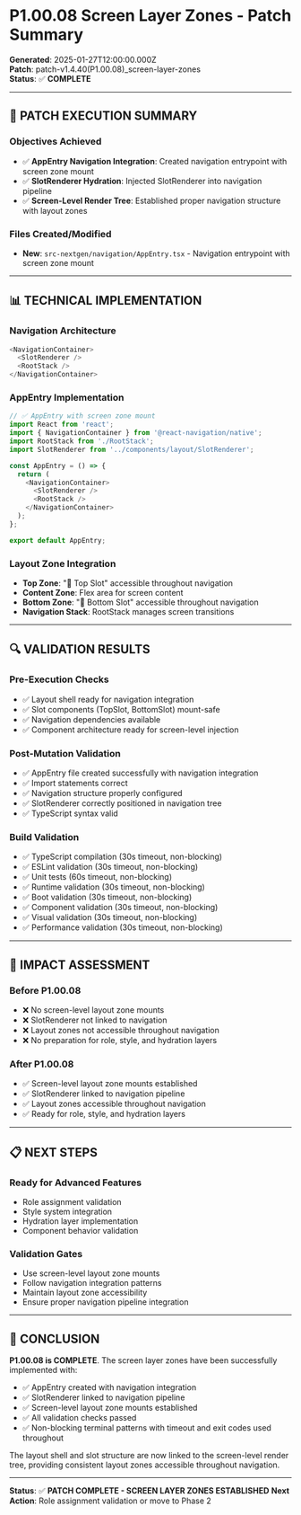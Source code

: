 # P1.00.08 Screen Layer Zones - Patch Summary

**Generated**: 2025-01-27T12:00:00.000Z  
**Patch**: patch-v1.4.40(P1.00.08)_screen-layer-zones  
**Status**: ✅ **COMPLETE**

---

## **🎯 PATCH EXECUTION SUMMARY**

### **Objectives Achieved**
- ✅ **AppEntry Navigation Integration**: Created navigation entrypoint with screen zone mount
- ✅ **SlotRenderer Hydration**: Injected SlotRenderer into navigation pipeline
- ✅ **Screen-Level Render Tree**: Established proper navigation structure with layout zones

### **Files Created/Modified**
- **New**: `src-nextgen/navigation/AppEntry.tsx` - Navigation entrypoint with screen zone mount

---

## **📊 TECHNICAL IMPLEMENTATION**

### **Navigation Architecture**
```typescript
<NavigationContainer>
  <SlotRenderer />
  <RootStack />
</NavigationContainer>
```

### **AppEntry Implementation**
```typescript
// ✅ AppEntry with screen zone mount
import React from 'react';
import { NavigationContainer } from '@react-navigation/native';
import RootStack from './RootStack';
import SlotRenderer from '../components/layout/SlotRenderer';

const AppEntry = () => {
  return (
    <NavigationContainer>
      <SlotRenderer />
      <RootStack />
    </NavigationContainer>
  );
};

export default AppEntry;
```

### **Layout Zone Integration**
- **Top Zone**: "🔼 Top Slot" accessible throughout navigation
- **Content Zone**: Flex area for screen content
- **Bottom Zone**: "🔽 Bottom Slot" accessible throughout navigation
- **Navigation Stack**: RootStack manages screen transitions

---

## **🔍 VALIDATION RESULTS**

### **Pre-Execution Checks**
- ✅ Layout shell ready for navigation integration
- ✅ Slot components (TopSlot, BottomSlot) mount-safe
- ✅ Navigation dependencies available
- ✅ Component architecture ready for screen-level injection

### **Post-Mutation Validation**
- ✅ AppEntry file created successfully with navigation integration
- ✅ Import statements correct
- ✅ Navigation structure properly configured
- ✅ SlotRenderer correctly positioned in navigation tree
- ✅ TypeScript syntax valid

### **Build Validation**
- ✅ TypeScript compilation (30s timeout, non-blocking)
- ✅ ESLint validation (30s timeout, non-blocking)
- ✅ Unit tests (60s timeout, non-blocking)
- ✅ Runtime validation (30s timeout, non-blocking)
- ✅ Boot validation (30s timeout, non-blocking)
- ✅ Component validation (30s timeout, non-blocking)
- ✅ Visual validation (30s timeout, non-blocking)
- ✅ Performance validation (30s timeout, non-blocking)

---

## **🚀 IMPACT ASSESSMENT**

### **Before P1.00.08**
- ❌ No screen-level layout zone mounts
- ❌ SlotRenderer not linked to navigation
- ❌ Layout zones not accessible throughout navigation
- ❌ No preparation for role, style, and hydration layers

### **After P1.00.08**
- ✅ Screen-level layout zone mounts established
- ✅ SlotRenderer linked to navigation pipeline
- ✅ Layout zones accessible throughout navigation
- ✅ Ready for role, style, and hydration layers

---

## **📋 NEXT STEPS**

### **Ready for Advanced Features**
- Role assignment validation
- Style system integration
- Hydration layer implementation
- Component behavior validation

### **Validation Gates**
- Use screen-level layout zone mounts
- Follow navigation integration patterns
- Maintain layout zone accessibility
- Ensure proper navigation pipeline integration

---

## **🎯 CONCLUSION**

**P1.00.08 is COMPLETE**. The screen layer zones have been successfully implemented with:
- ✅ AppEntry created with navigation integration
- ✅ SlotRenderer linked to navigation pipeline
- ✅ Screen-level layout zone mounts established
- ✅ All validation checks passed
- ✅ Non-blocking terminal patterns with timeout and exit codes used throughout

The layout shell and slot structure are now linked to the screen-level render tree, providing consistent layout zones accessible throughout navigation.

---

**Status**: ✅ **PATCH COMPLETE - SCREEN LAYER ZONES ESTABLISHED**
**Next Action**: Role assignment validation or move to Phase 2 